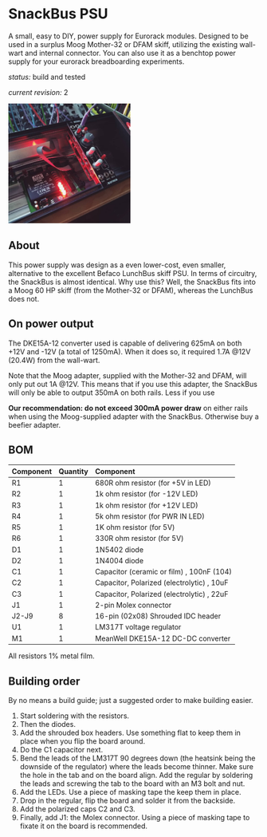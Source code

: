 # SnackBus PSU

A small, easy to DIY, power supply for Eurorack modules. Designed to be used in a surplus Moog Mother-32 or DFAM skiff, utilizing the existing wall-wart and internal connector. You can also use it as a benchtop power supply for your eurorack breadboarding experiments.

*status:* build and tested

*current revision:* 2

<img src="snackbus_psu_rev1.jpg" alt="Revision 1 in action" height="240px">

## About

This power supply was design as a even lower-cost, even smaller, alternative to the excellent Befaco LunchBus skiff PSU. In terms of circuitry, the SnackBus is almost identical. Why use this? Well, the SnackBus fits into a Moog 60 HP skiff (from the Mother-32 or DFAM), whereas the LunchBus does not.

## On power output

The DKE15A-12 converter used is capable of delivering 625mA on both +12V and -12V (a total of 1250mA). When it does so, it required 1.7A @12V (20.4W) from the wall-wart.

Note that the Moog adapter, supplied with the Mother-32 and DFAM, will only put out 1A @12V. This means that if you use this adapter, the SnackBus will only be able to output 350mA on both rails. Less if you use 

**Our recommendation: do not exceed 300mA power draw** on either rails when using the Moog-supplied adapter with the SnackBus. Otherwise buy a beefier adapter.

## BOM

| Component | Quantity    | Component     |
| :------------- | :------------- | :------------- |
| R1 | 1 | 680R ohm resistor (for +5V in LED) |
| R2 | 1 | 1k ohm resistor (for -12V LED) |
| R3 | 1 | 1k ohm resistor (for +12V LED) |
| R4 | 1 | 5k ohm resistor (for PWR IN LED) |
| R5 | 1 | 1K ohm resistor (for 5V) |
| R6 | 1 | 330R ohm resistor (for 5V) |
| D1 | 1 | 1N5402 diode |
| D2 | 1 | 1N4004 diode |
| C1 | 1 | Capacitor (ceramic or film) , 100nF (104) |
| C2 | 1 | Capacitor, Polarized (electrolytic) , 10uF |
| C3 | 1 | Capacitor, Polarized (electrolytic) , 22uF |
| J1 | 1 | 2-pin Molex connector |
| J2-J9 | 8 | 16-pin (02x08) Shrouded IDC header |
| U1 | 1 | LM317T voltage regulator |
| M1 | 1 | MeanWell DKE15A-12 DC-DC converter |

All resistors 1% metal film.

## Building order

By no means a build guide; just a suggested order to make building easier.

1. Start soldering with the resistors.
2. Then the diodes.
3. Add the shrouded box headers. Use something flat to keep them in place when you flip the board around.
4. Do the C1 capacitor next.
5. Bend the leads of the LM317T 90 degrees down (the heatsink being the downside of the regulator) where the leads become thinner. Make sure the hole in the tab and on the board align. Add the regular by soldering the leads and screwing the tab to the board with an M3 bolt and nut.
6. Add the LEDs. Use a piece of masking tape the keep them in place.
7. Drop in the regular, flip the board and solder it from the backside.
8. Add the polarized caps C2 and C3.
9. Finally, add J1: the Molex connector. Using a piece of masking tape to fixate it on the board is recommended.
